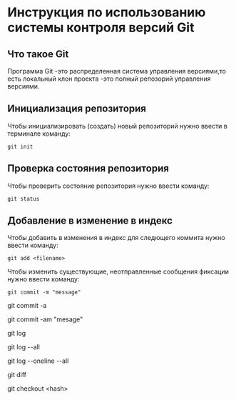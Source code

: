 # **Инструкция по использованию системы контроля версий Git**

## Что такое Git

Программа Git -это распределенная система управления версиями,то есть локальный клон проекта -это полный репозорий управления версиями.

## Инициализация репозитория

Чтобы инициализировать (создать) новый репозиторий нужно ввести в терминале команду:

    git init 

  ## Проверка состояния репозитория  

  Чтобы проверить состояние репозитория нужно ввести команду:

    git status
## Добавление в изменение в индекс

Чтобы добавить в изменения в индекс для следющего коммита нужно ввести команду:


    git add <filename>
    
Чтобы изменить существующие, неотправленные сообщения фиксации нужно ввести команду:

    git commit -m "message"

  git commit -a

git commit -am "mesage"

  git log

  git log --all

git log --oneline --all

git diff

git checkout \<hash>
